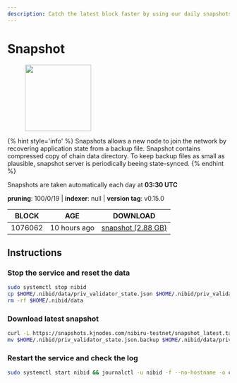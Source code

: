 ```yaml
---
description: Catch the latest block faster by using our daily snapshots.
---
```


# Snapshot

<figure><img src="https://raw.githubusercontent.com/kj89/testnet_manuals/main/pingpub/logos/nibiru.png" width="150" alt=""><figcaption></figcaption></figure>

{% hint style='info' %}
Snapshots allows a new node to join the network by recovering application state from a backup file. 
Snapshot contains compressed copy of chain data directory. To keep backup files as small as plausible, 
snapshot server is periodically beeing state-synced.
{% endhint %}

Snapshots are taken automatically each day at **03:30 UTC**

**pruning**: 100/0/19 | **indexer**: null | **version tag**: v0.15.0

| BLOCK             | AGE             | DOWNLOAD                                                                                            |
| ----------------- | --------------- | --------------------------------------------------------------------------------------------------- |
| 1076062 | 10 hours ago | [snapshot (2.88 GB)](https://snapshots.kjnodes.com/nibiru-testnet/snapshot\_latest.tar.lz4) |

## Instructions

### Stop the service and reset the data

```bash
sudo systemctl stop nibid
cp $HOME/.nibid/data/priv_validator_state.json $HOME/.nibid/priv_validator_state.json.backup
rm -rf $HOME/.nibid/data
```

### Download latest snapshot

```bash
curl -L https://snapshots.kjnodes.com/nibiru-testnet/snapshot_latest.tar.lz4 | lz4 -dc - | tar -xf - -C $HOME/.nibid
mv $HOME/.nibid/priv_validator_state.json.backup $HOME/.nibid/data/priv_validator_state.json
```

### Restart the service and check the log

```bash
sudo systemctl start nibid && journalctl -u nibid -f --no-hostname -o cat
```
